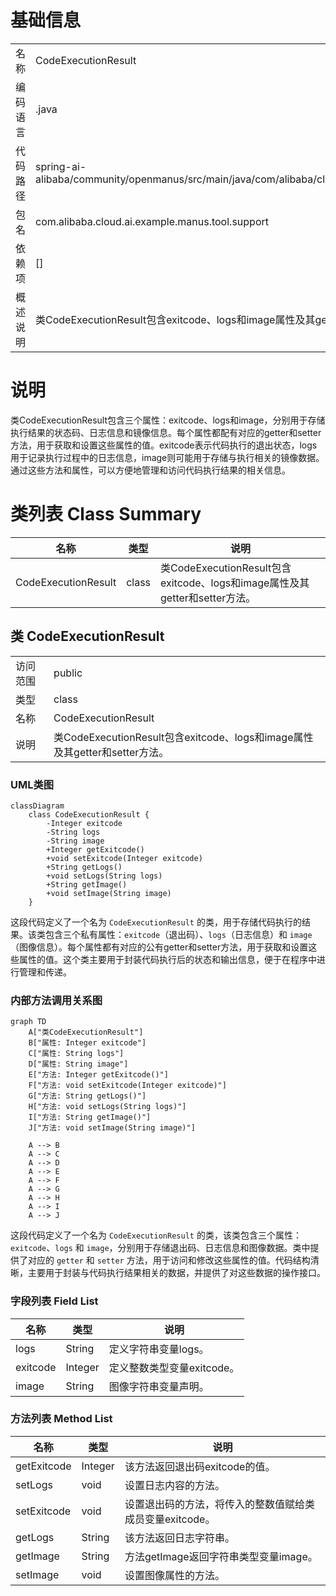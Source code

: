 # 基础信息

|      |      |
|------|------|
| 名称 | CodeExecutionResult |
| 编码语言 | .java |
| 代码路径 | spring-ai-alibaba/community/openmanus/src/main/java/com/alibaba/cloud/ai/example/manus/tool/support/CodeExecutionResult.java |
| 包名 | com.alibaba.cloud.ai.example.manus.tool.support |
| 依赖项 | [] |
| 概述说明 | 类CodeExecutionResult包含exitcode、logs和image属性及其getter和setter方法。 |

# 说明

类CodeExecutionResult包含三个属性：exitcode、logs和image，分别用于存储执行结果的状态码、日志信息和镜像信息。每个属性都配有对应的getter和setter方法，用于获取和设置这些属性的值。exitcode表示代码执行的退出状态，logs用于记录执行过程中的日志信息，image则可能用于存储与执行相关的镜像数据。通过这些方法和属性，可以方便地管理和访问代码执行结果的相关信息。

# 类列表 Class Summary

| 名称   | 类型  | 说明 |
|-------|------|-------------|
| CodeExecutionResult | class | 类CodeExecutionResult包含exitcode、logs和image属性及其getter和setter方法。 |



## 类 CodeExecutionResult

|      |      |
|------|------|
| 访问范围 | public |
| 类型 | class |
| 名称 | CodeExecutionResult |
| 说明 | 类CodeExecutionResult包含exitcode、logs和image属性及其getter和setter方法。 |


### UML类图

```mermaid
classDiagram
    class CodeExecutionResult {
        -Integer exitcode
        -String logs
        -String image
        +Integer getExitcode()
        +void setExitcode(Integer exitcode)
        +String getLogs()
        +void setLogs(String logs)
        +String getImage()
        +void setImage(String image)
    }
```

这段代码定义了一个名为 `CodeExecutionResult` 的类，用于存储代码执行的结果。该类包含三个私有属性：`exitcode`（退出码）、`logs`（日志信息）和 `image`（图像信息）。每个属性都有对应的公有getter和setter方法，用于获取和设置这些属性的值。这个类主要用于封装代码执行后的状态和输出信息，便于在程序中进行管理和传递。


### 内部方法调用关系图

```mermaid
graph TD
    A["类CodeExecutionResult"]
    B["属性: Integer exitcode"]
    C["属性: String logs"]
    D["属性: String image"]
    E["方法: Integer getExitcode()"]
    F["方法: void setExitcode(Integer exitcode)"]
    G["方法: String getLogs()"]
    H["方法: void setLogs(String logs)"]
    I["方法: String getImage()"]
    J["方法: void setImage(String image)"]

    A --> B
    A --> C
    A --> D
    A --> E
    A --> F
    A --> G
    A --> H
    A --> I
    A --> J
```

这段代码定义了一个名为 `CodeExecutionResult` 的类，该类包含三个属性：`exitcode`、`logs` 和 `image`，分别用于存储退出码、日志信息和图像数据。类中提供了对应的 `getter` 和 `setter` 方法，用于访问和修改这些属性的值。代码结构清晰，主要用于封装与代码执行结果相关的数据，并提供了对这些数据的操作接口。

### 字段列表 Field List

| 名称  | 类型  | 说明 |
|-------|-------|------|
| logs | String | 定义字符串变量logs。 |
| exitcode | Integer | 定义整数类型变量exitcode。 |
| image | String | 图像字符串变量声明。 |

### 方法列表 Method List

| 名称  | 类型  | 说明 |
|-------|-------|------|
| getExitcode | Integer | 该方法返回退出码exitcode的值。 |
| setLogs | void | 设置日志内容的方法。 |
| setExitcode | void | 设置退出码的方法，将传入的整数值赋给类成员变量exitcode。 |
| getLogs | String | 该方法返回日志字符串。 |
| getImage | String | 方法getImage返回字符串类型变量image。 |
| setImage | void | 设置图像属性的方法。 |




